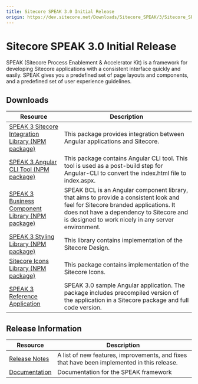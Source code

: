 ```yaml
---
title: Sitecore SPEAK 3.0 Initial Release
origin: https://dev.sitecore.net/Downloads/Sitecore_SPEAK/3/Sitecore_SPEAK_3.aspx
---
```


# Sitecore SPEAK 3.0 Initial Release

SPEAK (Sitecore Process Enablement & Accelerator Kit) is a framework for developing Sitecore applications with a consistent interface quickly and easily. SPEAK gives you a predefined set of page layouts and components, and a predefined set of user experience guidelines.

## Downloads

 | Resource | Description |
 | --- | --- |
 | [SPEAK 3 Sitecore Integration Library (NPM package)](https://sitecore.myget.org/feed/sc-npm-packages/package/npm/@speak/ng-sc) | This package provides integration between Angular applications and Sitecore. |
 | [SPEAK 3 Angular CLI Tool (NPM package)](https://sitecore.myget.org/feed/sc-npm-packages/package/npm/@speak/ng-sc-cli) | This package contains Angular CLI tool. This tool is used as a post-build step for Angular-CLI to convert the index.html file to index.aspx. |
 | [SPEAK 3 Business Component Library (NPM package)](https://sitecore.myget.org/feed/sc-npm-packages/package/npm/@speak/ng-bcl) | SPEAK BCL is an Angular component library, that aims to provide a consistent look and feel for Sitecore branded applications. It does not have a dependency to Sitecore and is designed to work nicely in any server environment. |
 | [SPEAK 3 Styling Library (NPM package)](https://sitecore.myget.org/feed/sc-npm-packages/package/npm/@speak/styling) | This library contains implementation of the Sitecore Design. |
 | [Sitecore Icons Library (NPM package)](https://sitecore.myget.org/feed/sc-npm-packages/package/npm/@speak/icon-fonts) | This package contains implementation of the Sitecore Icons. |
 | [SPEAK 3 Reference Application](https://sitecoredev.azureedge.net/~/media/44881E3B909340DEBDCB2A190F81A629.ashx?date=20171025T105916) | SPEAK 3.0 sample Angular application. The package includes precompiled version of the application in a Sitecore package and full code version. |

## Release Information

 | Resource | Description |
 | --- | --- |
 | [Release Notes](https://dev.sitecore.net:443/downloads/Sitecore%20SPEAK/3/Sitecore%20SPEAK%203/Release%20Notes) | A list of new features, improvements, and fixes that have been implemented in this release. |
 | [Documentation](https://doc.sitecore.net:443/en/Products/SPEAK/90/SPEAK%203) | Documentation for the SPEAK framework |